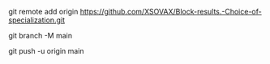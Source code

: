 git remote add origin https://github.com/XSOVAX/Block-results.-Choice-of-specialization.git

git branch -M main

git push -u origin main

